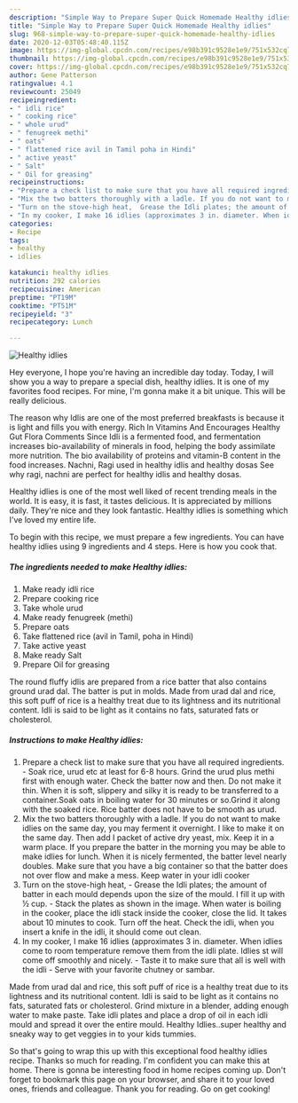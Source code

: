 ```yaml
---
description: "Simple Way to Prepare Super Quick Homemade Healthy idlies"
title: "Simple Way to Prepare Super Quick Homemade Healthy idlies"
slug: 968-simple-way-to-prepare-super-quick-homemade-healthy-idlies
date: 2020-12-03T05:48:40.115Z
image: https://img-global.cpcdn.com/recipes/e98b391c9528e1e9/751x532cq70/healthy-idlies-recipe-main-photo.jpg
thumbnail: https://img-global.cpcdn.com/recipes/e98b391c9528e1e9/751x532cq70/healthy-idlies-recipe-main-photo.jpg
cover: https://img-global.cpcdn.com/recipes/e98b391c9528e1e9/751x532cq70/healthy-idlies-recipe-main-photo.jpg
author: Gene Patterson
ratingvalue: 4.1
reviewcount: 25049
recipeingredient:
- " idli rice"
- " cooking rice"
- " whole urud"
- " fenugreek methi"
- " oats"
- " flattened rice avil in Tamil poha in Hindi"
- " active yeast"
- " Salt"
- " Oil for greasing"
recipeinstructions:
- "Prepare a check list to make sure that you have all required ingredients.  Soak rice, urud etc at least for 6-8 hours. Grind the urud plus methi first with enough water. Check the batter now and then. Do not make it thin. When it is soft, slippery and silky it is ready to be transferred to a container.Soak oats in boiling water for 30 minutes or so.Grind it along with the soaked rice. Rice batter does not have to be smooth as urud."
- "Mix the two batters thoroughly with a ladle. If you do not want to make idlies on the same day, you may ferment it overnight. I like to make it on the same day. Then add I packet of active dry yeast, mix. Keep it in a warm place. If you prepare the batter in the morning you may be able to make idlies for lunch. When it is nicely fermented, the batter level nearly doubles. Make sure that you have a big container so that the batter does not over flow and make a mess. Keep water in your idli cooker"
- "Turn on the stove-high heat,  Grease the Idli plates; the amount of batter in each mould depends upon the size of the mould. I fill it up with ½ cup. Stack the plates as shown in the image. When water is boiling in the cooker, place the idli stack inside the cooker, close the lid. It takes about 10 minutes to cook. Turn off the heat. Check the idli, when you insert a knife in the idli, it should come out clean."
- "In my cooker, I make 16 idlies (approximates 3 in. diameter. When idlies come to room temperature remove them from the idli plate. Idlies st will come off smoothly and nicely. Taste it to make sure that all is well with the idli Serve with your favorite chutney or sambar."
categories:
- Recipe
tags:
- healthy
- idlies

katakunci: healthy idlies 
nutrition: 292 calories
recipecuisine: American
preptime: "PT19M"
cooktime: "PT51M"
recipeyield: "3"
recipecategory: Lunch

---
```



![Healthy idlies](https://img-global.cpcdn.com/recipes/e98b391c9528e1e9/751x532cq70/healthy-idlies-recipe-main-photo.jpg)

Hey everyone, I hope you're having an incredible day today. Today, I will show you a way to prepare a special dish, healthy idlies. It is one of my favorites food recipes. For mine, I'm gonna make it a bit unique. This will be really delicious.

The reason why Idlis are one of the most preferred breakfasts is because it is light and fills you with energy. Rich In Vitamins And Encourages Healthy Gut Flora Comments Since Idli is a fermented food, and fermentation increases bio-availability of minerals in food, helping the body assimilate more nutrition. The bio availability of proteins and vitamin-B content in the food increases. Nachni, Ragi used in healthy idlis and healthy dosas See why ragi, nachni are perfect for healthy idlis and healthy dosas.

Healthy idlies is one of the most well liked of recent trending meals in the world. It is easy, it is fast, it tastes delicious. It is appreciated by millions daily. They're nice and they look fantastic. Healthy idlies is something which I've loved my entire life.


To begin with this recipe, we must prepare a few ingredients. You can have healthy idlies using 9 ingredients and 4 steps. Here is how you cook that.

<!--inarticleads1-->

##### The ingredients needed to make Healthy idlies:

1. Make ready  idli rice
1. Prepare  cooking rice
1. Take  whole urud
1. Make ready  fenugreek (methi)
1. Prepare  oats
1. Take  flattened rice (avil in Tamil, poha in Hindi)
1. Take  active yeast
1. Make ready  Salt
1. Prepare  Oil for greasing


The round fluffy idlis are prepared from a rice batter that also contains ground urad dal. The batter is put in molds. Made from urad dal and rice, this soft puff of rice is a healthy treat due to its lightness and its nutritional content. Idli is said to be light as it contains no fats, saturated fats or cholesterol. 

<!--inarticleads2-->

##### Instructions to make Healthy idlies:

1. Prepare a check list to make sure that you have all required ingredients.  - Soak rice, urud etc at least for 6-8 hours. Grind the urud plus methi first with enough water. Check the batter now and then. Do not make it thin. When it is soft, slippery and silky it is ready to be transferred to a container.Soak oats in boiling water for 30 minutes or so.Grind it along with the soaked rice. Rice batter does not have to be smooth as urud.
1. Mix the two batters thoroughly with a ladle. If you do not want to make idlies on the same day, you may ferment it overnight. I like to make it on the same day. Then add I packet of active dry yeast, mix. Keep it in a warm place. If you prepare the batter in the morning you may be able to make idlies for lunch. When it is nicely fermented, the batter level nearly doubles. Make sure that you have a big container so that the batter does not over flow and make a mess. Keep water in your idli cooker
1. Turn on the stove-high heat,  - Grease the Idli plates; the amount of batter in each mould depends upon the size of the mould. I fill it up with ½ cup. - Stack the plates as shown in the image. When water is boiling in the cooker, place the idli stack inside the cooker, close the lid. It takes about 10 minutes to cook. Turn off the heat. Check the idli, when you insert a knife in the idli, it should come out clean.
1. In my cooker, I make 16 idlies (approximates 3 in. diameter. When idlies come to room temperature remove them from the idli plate. Idlies st will come off smoothly and nicely. - Taste it to make sure that all is well with the idli - Serve with your favorite chutney or sambar.


Made from urad dal and rice, this soft puff of rice is a healthy treat due to its lightness and its nutritional content. Idli is said to be light as it contains no fats, saturated fats or cholesterol. Grind mixture in a blender, adding enough water to make paste. Take idli plates and place a drop of oil in each idli mould and spread it over the entire mould. Healthy Idlies..super healthy and sneaky way to get veggies in to your kids tummies. 

So that's going to wrap this up with this exceptional food healthy idlies recipe. Thanks so much for reading. I'm confident you can make this at home. There is gonna be interesting food in home recipes coming up. Don't forget to bookmark this page on your browser, and share it to your loved ones, friends and colleague. Thank you for reading. Go on get cooking!
